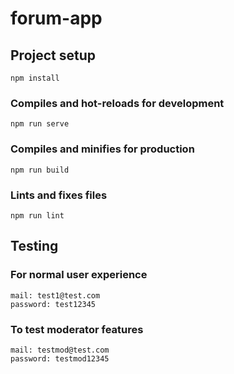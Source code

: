 # forum-app

## Project setup
```
npm install
```

### Compiles and hot-reloads for development
```
npm run serve
```

### Compiles and minifies for production
```
npm run build
```

### Lints and fixes files
```
npm run lint
```

## Testing

### For normal user experience
```
mail: test1@test.com
password: test12345
```
### To test moderator features
```
mail: testmod@test.com
password: testmod12345
```

